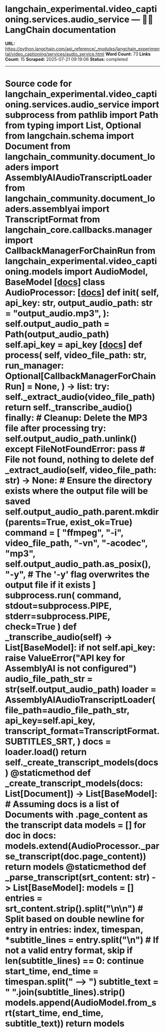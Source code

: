 # langchain_experimental.video_captioning.services.audio_service — 🦜🔗 LangChain  documentation

**URL:** https://python.langchain.com/api_reference/_modules/langchain_experimental/video_captioning/services/audio_service.html
**Word Count:** 73
**Links Count:** 15
**Scraped:** 2025-07-21 09:19:06
**Status:** completed

---

# Source code for langchain\_experimental.video\_captioning.services.audio\_service               import subprocess     from pathlib import Path     from typing import List, Optional          from langchain.schema import Document     from langchain_community.document_loaders import AssemblyAIAudioTranscriptLoader     from langchain_community.document_loaders.assemblyai import TranscriptFormat     from langchain_core.callbacks.manager import CallbackManagerForChainRun          from langchain_experimental.video_captioning.models import AudioModel, BaseModel                              [[docs]](https://python.langchain.com/api_reference/experimental/video_captioning/langchain_experimental.video_captioning.services.audio_service.AudioProcessor.html#langchain_experimental.video_captioning.services.audio_service.AudioProcessor)     class AudioProcessor:                    [[docs]](https://python.langchain.com/api_reference/experimental/video_captioning/langchain_experimental.video_captioning.services.audio_service.AudioProcessor.html#langchain_experimental.video_captioning.services.audio_service.AudioProcessor.__init__)         def __init__(             self,             api_key: str,             output_audio_path: str = "output_audio.mp3",         ):             self.output_audio_path = Path(output_audio_path)             self.api_key = api_key                                        [[docs]](https://python.langchain.com/api_reference/experimental/video_captioning/langchain_experimental.video_captioning.services.audio_service.AudioProcessor.html#langchain_experimental.video_captioning.services.audio_service.AudioProcessor.process)         def process(             self,             video_file_path: str,             run_manager: Optional[CallbackManagerForChainRun] = None,         ) -> list:             try:                 self._extract_audio(video_file_path)                 return self._transcribe_audio()             finally:                 # Cleanup: Delete the MP3 file after processing                 try:                     self.output_audio_path.unlink()                 except FileNotFoundError:                     pass  # File not found, nothing to delete                             def _extract_audio(self, video_file_path: str) -> None:             # Ensure the directory exists where the output file will be saved             self.output_audio_path.parent.mkdir(parents=True, exist_ok=True)                  command = [                 "ffmpeg",                 "-i",                 video_file_path,                 "-vn",                 "-acodec",                 "mp3",                 self.output_audio_path.as_posix(),                 "-y",  # The '-y' flag overwrites the output file if it exists             ]                  subprocess.run(                 command, stdout=subprocess.PIPE, stderr=subprocess.PIPE, check=True             )              def _transcribe_audio(self) -> List[BaseModel]:             if not self.api_key:                 raise ValueError("API key for AssemblyAI is not configured")             audio_file_path_str = str(self.output_audio_path)             loader = AssemblyAIAudioTranscriptLoader(                 file_path=audio_file_path_str,                 api_key=self.api_key,                 transcript_format=TranscriptFormat.SUBTITLES_SRT,             )             docs = loader.load()             return self._create_transcript_models(docs)              @staticmethod         def _create_transcript_models(docs: List[Document]) -> List[BaseModel]:             # Assuming docs is a list of Documents with .page_content as the transcript data             models = []             for doc in docs:                 models.extend(AudioProcessor._parse_transcript(doc.page_content))             return models              @staticmethod         def _parse_transcript(srt_content: str) -> List[BaseModel]:             models = []             entries = srt_content.strip().split("\n\n")  # Split based on double newline                  for entry in entries:                 index, timespan, *subtitle_lines = entry.split("\n")                      # If not a valid entry format, skip                 if len(subtitle_lines) == 0:                     continue                      start_time, end_time = timespan.split(" --> ")                 subtitle_text = " ".join(subtitle_lines).strip()                 models.append(AudioModel.from_srt(start_time, end_time, subtitle_text))                  return models